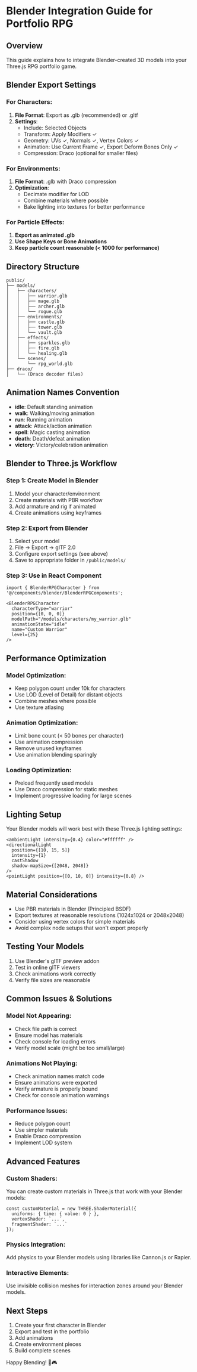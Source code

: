 # Blender Integration Guide for Portfolio RPG

## Overview
This guide explains how to integrate Blender-created 3D models into your Three.js RPG portfolio game.

## Blender Export Settings

### For Characters:
1. **File Format**: Export as .glb (recommended) or .gltf
2. **Settings**:
   - Include: Selected Objects
   - Transform: Apply Modifiers ✓
   - Geometry: UVs ✓, Normals ✓, Vertex Colors ✓
   - Animation: Use Current Frame ✓, Export Deform Bones Only ✓
   - Compression: Draco (optional for smaller files)

### For Environments:
1. **File Format**: .glb with Draco compression
2. **Optimization**:
   - Decimate modifier for LOD
   - Combine materials where possible
   - Bake lighting into textures for better performance

### For Particle Effects:
1. **Export as animated .glb**
2. **Use Shape Keys or Bone Animations**
3. **Keep particle count reasonable (< 1000 for performance)**

## Directory Structure
```
public/
├── models/
│   ├── characters/
│   │   ├── warrior.glb
│   │   ├── mage.glb
│   │   ├── archer.glb
│   │   └── rogue.glb
│   ├── environments/
│   │   ├── castle.glb
│   │   ├── tower.glb
│   │   └── vault.glb
│   ├── effects/
│   │   ├── sparkles.glb
│   │   ├── fire.glb
│   │   └── healing.glb
│   └── scenes/
│       └── rpg_world.glb
├── draco/
│   └── (Draco decoder files)
```

## Animation Names Convention
- **idle**: Default standing animation
- **walk**: Walking/moving animation  
- **run**: Running animation
- **attack**: Attack/action animation
- **spell**: Magic casting animation
- **death**: Death/defeat animation
- **victory**: Victory/celebration animation

## Blender to Three.js Workflow

### Step 1: Create Model in Blender
1. Model your character/environment
2. Create materials with PBR workflow
3. Add armature and rig if animated
4. Create animations using keyframes

### Step 2: Export from Blender
1. Select your model
2. File → Export → glTF 2.0
3. Configure export settings (see above)
4. Save to appropriate folder in `/public/models/`

### Step 3: Use in React Component
```tsx
import { BlenderRPGCharacter } from '@/components/blender/BlenderRPGComponents';

<BlenderRPGCharacter
  characterType="warrior"
  position={[0, 0, 0]}
  modelPath="/models/characters/my_warrior.glb"
  animationState="idle"
  name="Custom Warrior"
  level={25}
/>
```

## Performance Optimization

### Model Optimization:
- Keep polygon count under 10k for characters
- Use LOD (Level of Detail) for distant objects
- Combine meshes where possible
- Use texture atlasing

### Animation Optimization:
- Limit bone count (< 50 bones per character)
- Use animation compression
- Remove unused keyframes
- Use animation blending sparingly

### Loading Optimization:
- Preload frequently used models
- Use Draco compression for static meshes
- Implement progressive loading for large scenes

## Lighting Setup
Your Blender models will work best with these Three.js lighting settings:

```tsx
<ambientLight intensity={0.4} color="#ffffff" />
<directionalLight
  position={[10, 15, 5]}
  intensity={1}
  castShadow
  shadow-mapSize={[2048, 2048]}
/>
<pointLight position={[0, 10, 0]} intensity={0.8} />
```

## Material Considerations
- Use PBR materials in Blender (Principled BSDF)
- Export textures at reasonable resolutions (1024x1024 or 2048x2048)
- Consider using vertex colors for simple materials
- Avoid complex node setups that won't export properly

## Testing Your Models
1. Use Blender's glTF preview addon
2. Test in online glTF viewers
3. Check animations work correctly
4. Verify file sizes are reasonable

## Common Issues & Solutions

### Model Not Appearing:
- Check file path is correct
- Ensure model has materials
- Check console for loading errors
- Verify model scale (might be too small/large)

### Animations Not Playing:
- Check animation names match code
- Ensure animations were exported
- Verify armature is properly bound
- Check for console animation warnings

### Performance Issues:
- Reduce polygon count
- Use simpler materials
- Enable Draco compression
- Implement LOD system

## Advanced Features

### Custom Shaders:
You can create custom materials in Three.js that work with your Blender models:

```tsx
const customMaterial = new THREE.ShaderMaterial({
  uniforms: { time: { value: 0 } },
  vertexShader: `...`,
  fragmentShader: `...`
});
```

### Physics Integration:
Add physics to your Blender models using libraries like Cannon.js or Rapier.

### Interactive Elements:
Use invisible collision meshes for interaction zones around your Blender models.

## Next Steps
1. Create your first character in Blender
2. Export and test in the portfolio
3. Add animations
4. Create environment pieces
5. Build complete scenes

Happy Blending! 🎨🎮
